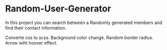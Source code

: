 # Random-User-Generator
 In this project you can search between a Randomly generated members and find their contact information.

Converte css to scss.
Background color change.
Random border radius.
Arrow wiht hoover effect.
